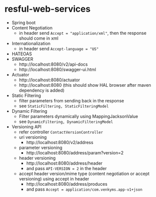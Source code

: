# resful-web-services
- Spring boot
- Content Negotiation 
    - in header send ```Accept = "application/xml"```, then the response should come in xml
- Internationalization
    - in header send ```Accept-language = "US"```
- HATEOAS
- SWAGGER
    - http://localhost:8080/v2/api-docs
    - http://localhost:8080/swagger-ui.html
- Actuator
    - http://localhost:8080/actuator
    - http://localhost:8080  (this should show HAL browser after maven dependency is added)
- Static Filtering
    - filter parameters from sending back in the response
    - see ```StaticFiltering, StaticFilteringModel```
- Dynamic Filtering
    - Filter parameters dynamically using MappingJacksonValue
    - see ```DynamicFiltering, DynamicFilteringModel ```   
- Versioning API
    - refer controller ```ContactVersionController```
    - uri versioning
        - http://localhost:8080/v2/address
    - parameter versioning
        - http://localhost:8080/address/param?version=2
    - header versioning
        - http://localhost:8080/address/header
        - and pass ```API-VERSION = 2``` in the header    
    - accept header version/mime type (content negotiation or accept versioning) using accept in header
        - http://localhost:8080/address/produces
        - and pass ```Accept = application/com.venkyms.app-v1+json```
    